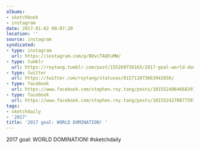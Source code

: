 ```yaml
---
albums:
- sketchbook
- instagram
date: 2017-01-02 00:07:20
location: ''
source: instagram
syndicated:
- type: instagram
  url: https://instagram.com/p/BOvcTAQFuMW/
- type: tumblr
  url: https://roytang.tumblr.com/post/155269738165/2017-goal-world-domination-sketchdaily
- type: twitter
  url: https://twitter.com/roytang/statuses/815711073663942656/
- type: facebook
  url: https://www.facebook.com/stephen.roy.tang/posts/10155240646683912:1
- type: facebook
  url: https://www.facebook.com/stephen.roy.tang/posts/10155242708773912
tags:
- sketchdaily
- '2017'
title: '2017 goal: WORLD DOMINATION! '
---
```


2017 goal: WORLD DOMINATION! #sketchdaily
